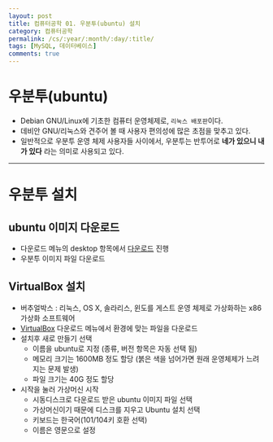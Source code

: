 ```yaml
---
layout: post
title: 컴퓨터공학 01. 우분투(ubuntu) 설치
category: 컴퓨터공학
permalink: /cs/:year/:month/:day/:title/
tags: [MySQL, 데이터베이스]
comments: true
---
```

# 우분투(ubuntu)
- Debian GNU/Linux에 기초한 컴퓨터 운영체제로, `리눅스 배포판`이다.
- 데비안 GNU/리눅스와 견주어 볼 때 사용자 편의성에 많은 초점을 맞추고 있다.
- 일반적으로 우분투 운영 체제 사용자들 사이에서,
  우분투는 반투어로 __네가 있으니 내가 있다__ 라는 의미로 사용되고 있다.

---

# 우분투 설치

## ubuntu 이미지 다운로드
- 다운로드 메뉴의 desktop 항목에서 [다운로드](https://www.ubuntu.com/download/desktop) 진행
- 우분투 이미지 파일 다운로드


## VirtualBox 설치
- 버추얼박스 :  리눅스, OS X, 솔라리스, 윈도를 게스트 운영 체제로 가상화하는 x86 가상화 소프트웨어
- [VirtualBox](https://www.virtualbox.org/wiki/Downloads) 다운로드 메뉴에서 환경에 맞는 파일을 다운로드
- 설치후 새로 만들기 선택
  - 이름을 ubuntu로 지정 (종류, 버전 항목은 자동 선택 됨)
  - 메모리 크기는 1600MB 정도 할당 (붉은 색을 넘어가면 원래 운영체제가 느려지는 문제 발생)
  - 파일 크기는 40G 정도 할당
- 시작을 눌러 가상머신 시작
  - 시동디스크로 다운로드 받은 ubuntu 이미지 파일 선택
  - 가상머신이기 때문에 디스크를 지우고 Ubuntu 설치 선택
  - 키보드는 한국어(101/104키 호환 선택)
  - 이름은 영문으로 설정
